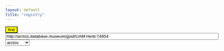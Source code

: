 ```yaml
---
layout: default
title: "registry"
---
```

<div>
<button onclick="locateDatasets()" type="button" style="background: yellow">find</button>
<input type="text" id="identifier" style="width: 50em" value="http://arctos.database.museum/guid/UAM:Herb:74954">
<select name="pets" id="link-type">
    <option value="arctos" selected>arctos</option>
    <option value="email">email</option>
    <option value="doi">doi</option>
    <option value="symbiota">symbiota</option>
    <option value="uuid">uuid</option>
</select>
</div>

<p id="status"></p>
<p id="eml"></p>

<script>
   
  locateDatasets = function() {
    let specimenId = document.querySelector('#identifier').value; 
    let linkType = document.querySelector('#link-type').value; 
    let oReq = new XMLHttpRequest();
    let result = document.querySelector('#result');
    if (result) { result.remove(); }
    document.querySelector('#eml');
    document.querySelector('#status').textContent = 'locating datasets that contain [' + specimenId + ']...';
    oReq.addEventListener("load", function() {
      document.querySelector('#status').textContent = 'the following datasets contain [' + specimenId + '] of type [' + linkType + ']:';
      let result = document.querySelector('#eml').appendChild(document.createElement('div'));
      result.setAttribute('id', 'result');
      this.responseText.split('\n').forEach(function(link) {
          let elem = result.appendChild(document.createElement('a'));
          elem.setAttribute('href', link);
          elem.setAttribute('target', '_blank');
          elem.textContent = link;
      });
    });
    oReq.open('GET', 'https://preston.guoda.bio/find/' + linkType + '/' + specimenId);
    oReq.send(); 
  }
</script>
